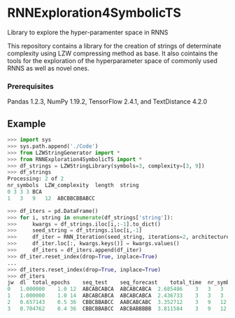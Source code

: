 # RNNExploration4SymbolicTS

Library to explore the hyper-paramenter space in RNNS

This repository contains a library for the creation of strings of determinate complexity using
LZW compressing method as base. It also cointains the tools for the exploration of the 
hyperparameter space of commonly used RNNS as well as novel ones.

### Prerequisites
Pandas 1.2.3, NumPy 1.19.2, TensorFlow 2.4.1, and TextDistance 4.2.0

## Example

```python
>>> import sys
>>> sys.path.append('./Code')
>>> from LZWStringGenerator import *
>>> from RNNExploration4SymbolicTS import *
>>> df_strings = LZWStringLibrary(symbols=3, complexity=[3, 9])
>>> df_strings
Processing: 2 of 2
nr_symbols  LZW_complexity  length  string
0 3 3 3 BCA
1	3	9	12	ABCBBCBBABCC

>>> df_iters = pd.DataFrame()
>>> for i, string in enumerate(df_strings['string']):
>>>     kwargs = df_strings.iloc[i,:-1].to_dict()
>>>     seed_string = df_strings.iloc[i,-1]
>>>     df_iter = RNN_Iteration(seed_string, iterations=2, architecture='LSTM', **kwargs)
>>>     df_iter.loc[:, kwargs.keys()] = kwargs.values()
>>>     df_iters = df_iters.append(df_iter)
>>> df_iter.reset_index(drop=True, inplace=True)
...
>>> df_iters.reset_index(drop=True, inplace=True)
>>> df_iters
jw	dl	total_epochs	seq_test	seq_forecast	total_time	nr_symbols	LZW_complexity	length
0	1.000000	1.0	12	ABCABCABCA	ABCABCABCA	2.685486	3	3	3
1	1.000000	1.0	14	ABCABCABCA	ABCABCABCA	2.436733	3	3	3
2	0.657143	0.5	36	CBBCBBABCC	AABCABCABC	3.352712	3	9	12
3	0.704762	0.4	36	CBBCBBABCC	ABCBABBBBB	3.811584	3	9	12
```
